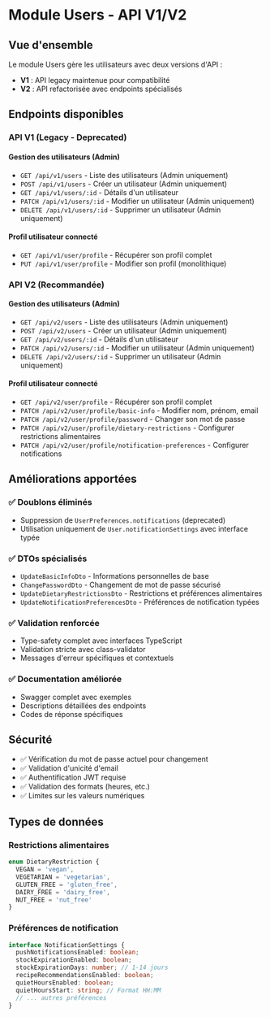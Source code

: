 # Module Users - API V1/V2

## Vue d'ensemble

Le module Users gère les utilisateurs avec deux versions d'API :
- **V1** : API legacy maintenue pour compatibilité
- **V2** : API refactorisée avec endpoints spécialisés

## Endpoints disponibles

### API V1 (Legacy - Deprecated)

#### Gestion des utilisateurs (Admin)
- `GET /api/v1/users` - Liste des utilisateurs (Admin uniquement)
- `POST /api/v1/users` - Créer un utilisateur (Admin uniquement)  
- `GET /api/v1/users/:id` - Détails d'un utilisateur
- `PATCH /api/v1/users/:id` - Modifier un utilisateur (Admin uniquement)
- `DELETE /api/v1/users/:id` - Supprimer un utilisateur (Admin uniquement)

#### Profil utilisateur connecté
- `GET /api/v1/user/profile` - Récupérer son profil complet
- `PUT /api/v1/user/profile` - Modifier son profil (monolithique)

### API V2 (Recommandée)

#### Gestion des utilisateurs (Admin)
- `GET /api/v2/users` - Liste des utilisateurs (Admin uniquement)
- `POST /api/v2/users` - Créer un utilisateur (Admin uniquement)
- `GET /api/v2/users/:id` - Détails d'un utilisateur
- `PATCH /api/v2/users/:id` - Modifier un utilisateur (Admin uniquement)
- `DELETE /api/v2/users/:id` - Supprimer un utilisateur (Admin uniquement)

#### Profil utilisateur connecté
- `GET /api/v2/user/profile` - Récupérer son profil complet
- `PATCH /api/v2/user/profile/basic-info` - Modifier nom, prénom, email
- `PATCH /api/v2/user/profile/password` - Changer son mot de passe
- `PATCH /api/v2/user/profile/dietary-restrictions` - Configurer restrictions alimentaires
- `PATCH /api/v2/user/profile/notification-preferences` - Configurer notifications

## Améliorations apportées

### ✅ Doublons éliminés
- Suppression de `UserPreferences.notifications` (deprecated)
- Utilisation uniquement de `User.notificationSettings` avec interface typée

### ✅ DTOs spécialisés
- `UpdateBasicInfoDto` - Informations personnelles de base
- `ChangePasswordDto` - Changement de mot de passe sécurisé
- `UpdateDietaryRestrictionsDto` - Restrictions et préférences alimentaires
- `UpdateNotificationPreferencesDto` - Préférences de notification typées

### ✅ Validation renforcée
- Type-safety complet avec interfaces TypeScript
- Validation stricte avec class-validator
- Messages d'erreur spécifiques et contextuels

### ✅ Documentation améliorée
- Swagger complet avec exemples
- Descriptions détaillées des endpoints
- Codes de réponse spécifiques

## Sécurité

- ✅ Vérification du mot de passe actuel pour changement
- ✅ Validation d'unicité d'email
- ✅ Authentification JWT requise
- ✅ Validation des formats (heures, etc.)
- ✅ Limites sur les valeurs numériques

## Types de données

### Restrictions alimentaires
```typescript
enum DietaryRestriction {
  VEGAN = 'vegan',
  VEGETARIAN = 'vegetarian', 
  GLUTEN_FREE = 'gluten_free',
  DAIRY_FREE = 'dairy_free',
  NUT_FREE = 'nut_free'
}
```

### Préférences de notification
```typescript
interface NotificationSettings {
  pushNotificationsEnabled: boolean;
  stockExpirationEnabled: boolean;
  stockExpirationDays: number; // 1-14 jours
  recipeRecommendationsEnabled: boolean;
  quietHoursEnabled: boolean;
  quietHoursStart: string; // Format HH:MM
  // ... autres préférences
}
```